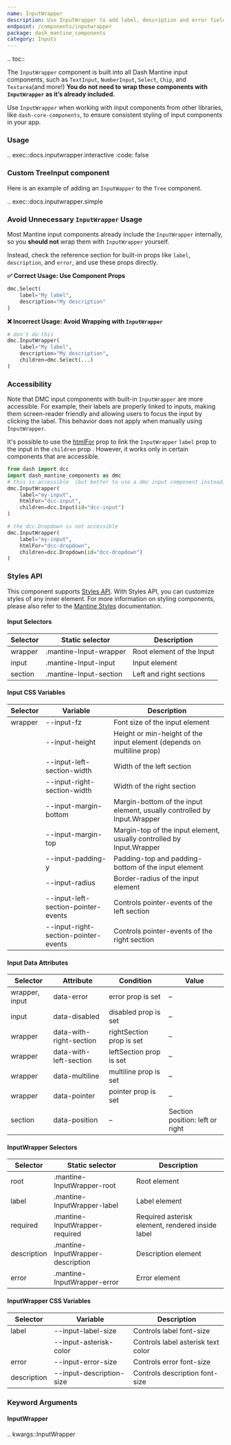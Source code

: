 ```yaml
---
name: InputWrapper
description: Use InputWrapper to add label, description and error fields to custom inputs.
endpoint: /components/inputwrapper
package: dash_mantine_components
category: Inputs
---
```


.. toc::


The `InputWrapper` component is built into all Dash Mantine input components, such as `TextInput`, `NumberInput`,
`Select`, `Chip`, and `Textarea`(and more!) **You do not need to wrap these components with `InputWrapper` as it’s already included.**  

Use `InputWrapper` when working with input components from other libraries, like `dash-core-components`, to ensure 
consistent styling of input components in your app.  

### Usage


.. exec::docs.inputwrapper.interactive
    :code: false


### Custom TreeInput component

Here is an example of adding an `InputWapper` to the `Tree` component.

.. exec::docs.inputwrapper.simple

###  Avoid Unnecessary `InputWrapper` Usage  

Most Mantine input components already include the `InputWrapper` internally, so you **should not** wrap them with `InputWrapper` yourself.  

Instead, check the reference section for built-in props like `label`, `description`, and `error`, and use these props directly.

**✅ Correct Usage: Use Component Props**
```python
dmc.Select(
    label="My label",
    description="My description"
)
```  

**❌ Incorrect Usage: Avoid Wrapping with `InputWrapper`**
```python
# don't do this
dmc.InputWrapper(
    label="My label",
    description="My description",
    children=dmc.Select(...)  
)
```  

### Accessibility

Note that DMC input components with built-in `InputWrapper` are more accessible. For example, their labels
are properly linked to inputs, making them screen-reader friendly and allowing users to focus the input by clicking
the label. This behavior does not apply when manually using `InputWrapper`.

It's possible to use the [htmlFor](https://developer.mozilla.org/en-US/docs/Web/API/HTMLLabelElement/htmlFor) prop to
link the `InputWrapper` `label` prop to the input in the `children` prop .  However, it works only in certain components
that are accessible.  

```python
from dash import dcc
import dash_mantine_components as dmc
# this is accessible  (but better to use a dmc input component instead)
dmc.InputWrapper(
    label="my-input",
    htmlFor="dcc-input",
    children=dcc.Input(id="dcc-input")
)

# the dcc.Dropdown is not accessible
dmc.InputWrapper(
    label="my-input",
    htmlFor="dcc-dropdown",
    children=dcc.Dropdown(id="dcc-dropdown")
)


```


### Styles API

This component supports [Styles API](/styles-api). With Styles API, you can customize styles of any inner element.
For more information on styling components,  please also refer to the [Mantine Styles](https://mantine.dev/styles/styles-overview/) documentation.


#### Input Selectors

| Selector  | Static selector            | Description                    |
|-----------|---------------------------|--------------------------------|
| wrapper   | .mantine-Input-wrapper     | Root element of the Input      |
| input     | .mantine-Input-input       | Input element                  |
| section   | .mantine-Input-section     | Left and right sections        |

#### Input CSS Variables

| Selector | Variable                              | Description |
|----------|--------------------------------------|-------------|
| wrapper  | --input-fz                           | Font size of the input element |
|          | --input-height                       | Height or min-height of the input element (depends on multiline prop) |
|          | --input-left-section-width           | Width of the left section |
|          | --input-right-section-width          | Width of the right section |
|          | --input-margin-bottom                | Margin-bottom of the input element, usually controlled by Input.Wrapper |
|          | --input-margin-top                   | Margin-top of the input element, usually controlled by Input.Wrapper |
|          | --input-padding-y                    | Padding-top and padding-bottom of the input element |
|          | --input-radius                       | Border-radius of the input element |
|          | --input-left-section-pointer-events  | Controls pointer-events of the left section |
|          | --input-right-section-pointer-events | Controls pointer-events of the right section |

#### Input Data Attributes

| Selector       | Attribute               | Condition                           | Value  |
|---------------|-------------------------|-------------------------------------|--------|
| wrapper, input | data-error              | error prop is set                  | –      |
| input         | data-disabled            | disabled prop is set               | –      |
| wrapper       | data-with-right-section  | rightSection prop is set           | –      |
| wrapper       | data-with-left-section   | leftSection prop is set            | –      |
| wrapper       | data-multiline           | multiline prop is set              | –      |
| wrapper       | data-pointer             | pointer prop is set                | –      |
| section       | data-position            | –                                   | Section position: left or right |

#### InputWrapper Selectors

| Selector  | Static selector               | Description                                         |
|-----------|--------------------------------|-----------------------------------------------------|
| root      | .mantine-InputWrapper-root     | Root element                                       |
| label     | .mantine-InputWrapper-label    | Label element                                      |
| required  | .mantine-InputWrapper-required | Required asterisk element, rendered inside label   |
| description | .mantine-InputWrapper-description | Description element                              |
| error     | .mantine-InputWrapper-error    | Error element                                      |

#### InputWrapper CSS Variables

| Selector    | Variable                   | Description                           |
|------------|----------------------------|---------------------------------------|
| label      | --input-label-size         | Controls label font-size              |
|            | --input-asterisk-color     | Controls label asterisk text color    |
| error      | --input-error-size         | Controls error font-size              |
| description | --input-description-size  | Controls description font-size        |


### Keyword Arguments

#### InputWrapper

.. kwargs::InputWrapper
